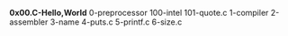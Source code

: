 **0x00.C-Hello,World**
0-preprocessor
100-intel
101-quote.c
1-compiler
2-assembler
3-name
4-puts.c
5-printf.c
6-size.c

